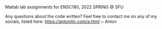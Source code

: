 Matlab lab assignments for ENSC180, 2022 SPRING @ SFU

Any questions about the code written?
Feel free to contact me on any of my socials, listed here: https://antonilic.com/a.html
~ Anton

